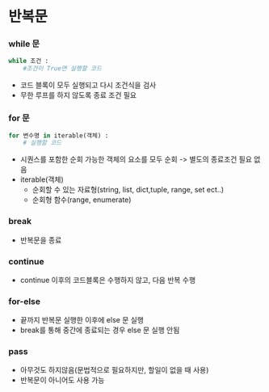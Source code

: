 # 반복문

### while 문
``` python
while 조건 :
    #조건이 True면 실행할 코드
```
* 코드 블록이 모두 실행되고 다시 조건식을 검사
* 무한 루프를 하지 않도록 종료 조건 필요

### for 문
```python
for 변수명 in iterable(객체) :
    # 실행할 코드
```
* 시퀀스를 포함한 순회 가능한 객체의 요소를 모두 순회 -> 별도의 종료조건 필요 없음
* iterable(객체)
    * 순회할 수 있는 자료형(string, list, dict,tuple, range, set ect..)
    * 순회형 함수(range, enumerate)

### break
* 반복문을 종료
### continue
* continue 이후의 코드블록은 수행하지 않고, 다음 반복 수행
### for-else
* 끝까지 반복문 실행한 이후에 else 문 실행
* break를 통해 중간에 종료되는 경우 else 문 실행 안됨
### pass
* 아무것도 하지않음(문법적으로 필요하지만, 할일이 없을 때 사용)
* 반복문이 아니어도 사용 가능